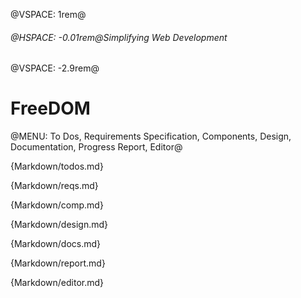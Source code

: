@VSPACE: 1rem@

###### @HSPACE: -0.01rem@Simplifying Web Development

@VSPACE: -2.9rem@

# FreeDOM

@MENU: To Dos, Requirements Specification, Components, Design, Documentation, Progress Report, Editor@

{Markdown/todos.md}

{Markdown/reqs.md}

{Markdown/comp.md}

{Markdown/design.md}

{Markdown/docs.md}

{Markdown/report.md}

{Markdown/editor.md}